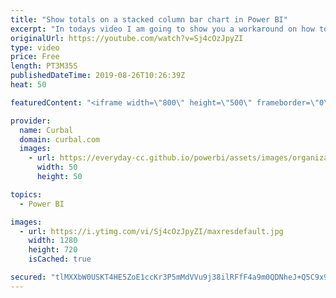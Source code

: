 ```yaml
---
title: "Show totals on a stacked column bar chart in Power BI"
excerpt: "In todays video I am going to show you a workaround on how to show totals on a stacked column bar chart in Power BI.  #powerbi #curbal   Link to Reza Rad's blog: https://radacad.com/showing-the-total-value-in-stacked-column-chart-in-power-bi   Here you can download all the pbix files: https://curbal.com/donwload-center"
originalUrl: https://youtube.com/watch?v=Sj4cOzJpyZI
type: video
price: Free
length: PT3M35S
publishedDateTime: 2019-08-26T10:26:39Z
heat: 50

featuredContent: "<iframe width=\"800\" height=\"500\" frameborder=\"0\" src=\"https://www.youtube.com/embed/Sj4cOzJpyZI\" allow=\"accelerometer; autoplay; encrypted-media; gyroscope; picture-in-picture\" allowfullscreen></iframe>"

provider:
  name: Curbal
  domain: curbal.com
  images:
    - url: https://everyday-cc.github.io/powerbi/assets/images/organizations/curbal.com-50x50.jpg
      width: 50
      height: 50

topics:
  - Power BI

images:
  - url: https://i.ytimg.com/vi/Sj4cOzJpyZI/maxresdefault.jpg
    width: 1280
    height: 720
    isCached: true

secured: "tlMXXbW0USKT4HE5ZoE1ccKr3P5mMdVVu9j38ilRFfF4a9m0QDNheJ+Q5C9x9JW3jDMceDgBNPdz3L8SNL6uDMytWalZCZ0l2OnXrAEkmYi0siSaX5OiyK00HZV4G0FWAaL3oOrPe9VIq3myP4RVg2eAXCK6BPW31JWuw3Df3z7khrLqCini5VLy4IJOHpJ5YoerhTjMBMtdlDByjFM3I09GGNVKMzem+XnQkeQu0vwKn9JqWOB8wtT41n26oeS2ewDqWc3RTibcQHI7ZiZnDJ028rCnSyJqGFFZUFw4GXF2R+13aP3BclM3qSDQpupf1qIb9VhMpHgOd8XtKkcsy2XKz/2e/UA3dWLlK088zO4gckhhtGgCwby7pzk3+GLuAaKBSRFHLIqvexBVwFer9CCewbOThI2DOr/UWDM9aqU=;bWOcXe1+guZDlYhw1Eh5Ow=="
---
```


